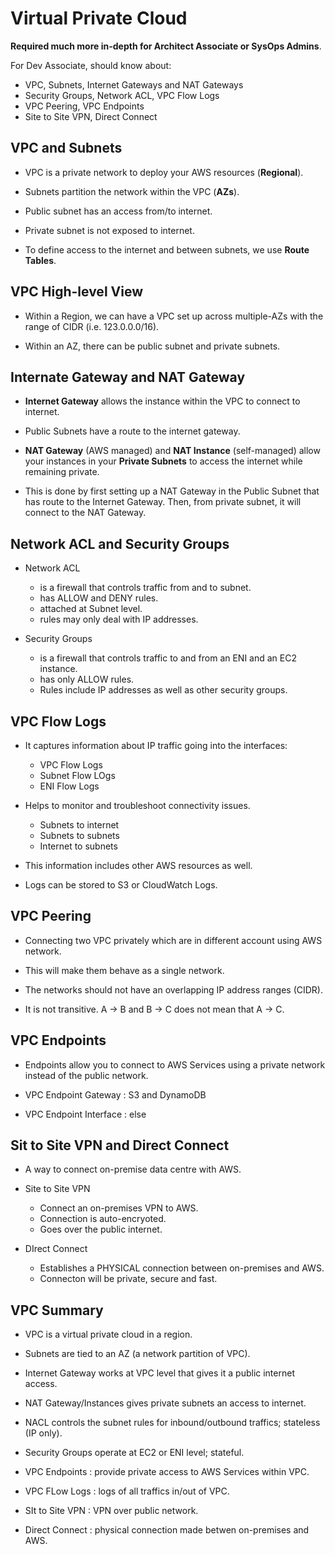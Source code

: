 # Virtual Private Cloud

**Required much more in-depth for Architect Associate or SysOps Admins**.

For Dev Associate, should know about:

- VPC, Subnets, Internet Gateways and NAT Gateways
- Security Groups, Network ACL, VPC Flow Logs
- VPC Peering, VPC Endpoints
- Site to Site VPN, Direct Connect

## VPC and Subnets

- VPC is a private network to deploy your AWS resources (**Regional**).
- Subnets partition the network within the VPC (**AZs**).

- Public subnet has an access from/to internet.
- Private subnet is not exposed to internet.

- To define access to the internet and between subnets, we use **Route
  Tables**.

## VPC High-level View

- Within a Region, we can have a VPC set up across multiple-AZs with the range
  of CIDR (i.e. 123.0.0.0/16).

- Within an AZ, there can be public subnet and private subnets.

## Internate Gateway and NAT Gateway

- **Internet Gateway** allows the instance within the VPC to connect to
  internet.
- Public Subnets have a route to the internet gateway.

- **NAT Gateway** (AWS managed) and **NAT Instance** (self-managed) allow your
  instances in your **Private Subnets** to access the internet while remaining
  private.

- This is done by first setting up a NAT Gateway in the Public Subnet that has
  route to the Internet Gateway. Then, from private subnet, it will connect
  to the NAT Gateway.

## Network ACL and Security Groups

- Network ACL
    - is a firewall that controls traffic from and to subnet.
    - has ALLOW and DENY rules.
    - attached at Subnet level.
    - rules may only deal with IP addresses.

- Security Groups
    - is a firewall that controls traffic to and from an ENI and an EC2
      instance.
    - has only ALLOW rules.
    - Rules include IP addresses as well as other security groups.

## VPC Flow Logs

- It captures information about IP traffic going into the interfaces:
    - VPC Flow Logs
    - Subnet Flow LOgs
    - ENI Flow Logs

- Helps to monitor and troubleshoot connectivity issues.
    - Subnets to internet
    - Subnets to subnets
    - Internet to subnets

- This information includes other AWS resources as well.
- Logs can be stored to S3 or CloudWatch Logs.

## VPC Peering

- Connecting two VPC privately which are in different account using AWS
  network.

- This will make them behave as a single network.

- The networks should not have an overlapping IP address ranges (CIDR).

- It is not transitive. A -> B and B -> C does not mean that A -> C.

## VPC Endpoints

- Endpoints allow you to connect to AWS Services using a private network
  instead of the public network.

- VPC Endpoint Gateway : S3 and DynamoDB
- VPC Endpoint Interface : else

## Sit to Site VPN and Direct Connect

- A way to connect on-premise data centre with AWS.

- Site to Site VPN
    - Connect an on-premises VPN to AWS.
    - Connection is auto-encryoted.
    - Goes over the public internet.

- DIrect Connect
    - Establishes a PHYSICAL connection between on-premises and AWS.
    - Connecton will be private, secure and fast.

## VPC Summary

- VPC is a virtual private cloud in a region.
- Subnets are tied to an AZ (a network partition of VPC).

- Internet Gateway works at VPC level that gives it a public internet access.
- NAT Gateway/Instances gives private subnets an access to internet.
- NACL controls the subnet rules for inbound/outbound traffics; stateless (IP
  only).
- Security Groups operate at EC2 or ENI level; stateful.

- VPC Endpoints : provide private access to AWS Services within VPC.

- VPC FLow Logs : logs of all traffics in/out of VPC.
- SIt to Site VPN : VPN over public network.
- Direct Connect : physical connection made betwen on-premises and AWS.


